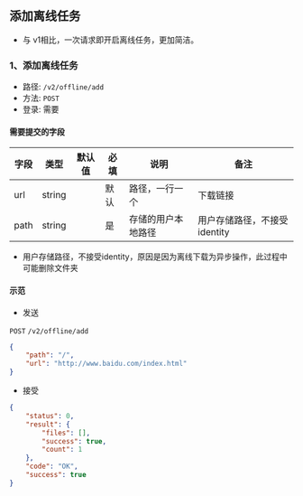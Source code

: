 ## 添加离线任务

* 与 v1相比，一次请求即开启离线任务，更加简洁。

### 1、添加离线任务

* 路径: ```/v2/offline/add```
* 方法: ```POST```
* 登录: 需要

#### 需要提交的字段

| 字段          	| 类型    	| 默认值 	| 必填 	| 说明               	| 备注                         	|
|---------------	|---------	|--------	|------	|--------------------	|------------------------------	|
| url   	| string  	|      	| 默认 	| 路径，一行一个               	| 下载链接                  	|
| path     	| string  	|        	| 是   	| 存储的用户本地路径       	|   用户存储路径，不接受identity             |

* 用户存储路径，不接受identity，原因是因为离线下载为异步操作，此过程中可能删除文件夹

#### 示范

* 发送 

```POST``` ```/v2/offline/add```

```json
{
	"path": "/",
	"url": "http://www.baidu.com/index.html"
}
```

* 接受

```json
{
    "status": 0,
    "result": {
        "files": [],
        "success": true,
        "count": 1
    },
    "code": "OK",
    "success": true
}
```